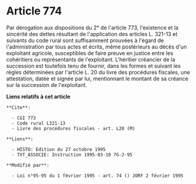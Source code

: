 # Article 774

Par dérogation aux dispositions du 2° de l'article 773, l'existence et la sincérité des dettes résultant de l'application des
articles L. 321-13 et suivants du code rural sont suffisamment prouvées à l'égard de l'administration par tous actes et
écrits, même postérieurs au décès d'un exploitant agricole, susceptibles de faire preuve en justice entre les cohéritiers ou
représentants de l'exploitant. L'héritier créancier de la succession est toutefois tenu de fournir, dans les formes et
suivant les règles déterminées par l'article L. 20 du livre des procédures fiscales, une attestation, datée et signée par
lui, mentionnant le montant de sa créance sur la succession de l'exploitant.

**Liens relatifs à cet article**

	**Cite**:

	  - CGI 773
	  - Code rural L321-13
	  - Livre des procédures fiscales - art. L20 (M)

	**Liens**:

	  - HISTO: Edition du 27 octobre 1995
	  - TXT_ASSOCIE: Instruction 1995-03-10 7G-2-95

	**Modifié par**:

	  - Loi n°95-95 du 1 février 1995 - art. 74 () JORF 2 février 1995
